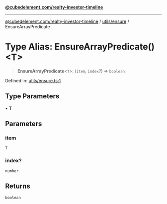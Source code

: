 [**@cubedelement.com/realty-investor-timeline**](../../../index.md)

---

[@cubedelement.com/realty-investor-timeline](../../../modules.md) / [utils/ensure](../index.md) / EnsureArrayPredicate

# Type Alias: EnsureArrayPredicate()\<T\>

> **EnsureArrayPredicate**\<`T`\>: (`item`, `index`?) => `boolean`

Defined in: [utils/ensure.ts:1](https://github.com/kvernon/realty-investor-timeline/blob/cec7f590aef4aded8ee94008f5b37aa0db4daadd/src/utils/ensure.ts#L1)

## Type Parameters

• **T**

## Parameters

### item

`T`

### index?

`number`

## Returns

`boolean`
